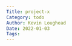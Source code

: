```yaml
---  
Title: project-x  
Category: todo  
Author: Kevin Loughead  
Date: 2022-01-03  
Tags:   
---  
```

